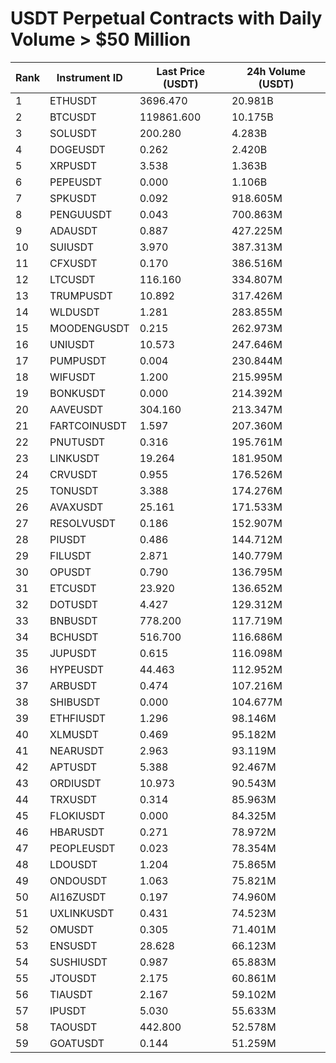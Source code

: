 # USDT Perpetual Contracts with Daily Volume > $50 Million

| Rank | Instrument ID | Last Price (USDT) | 24h Volume (USDT) |
|------|---------------|-------------------|-------------------|
| 1 | ETHUSDT | 3696.470 | 20.981B |
| 2 | BTCUSDT | 119861.600 | 10.175B |
| 3 | SOLUSDT | 200.280 | 4.283B |
| 4 | DOGEUSDT | 0.262 | 2.420B |
| 5 | XRPUSDT | 3.538 | 1.363B |
| 6 | PEPEUSDT | 0.000 | 1.106B |
| 7 | SPKUSDT | 0.092 | 918.605M |
| 8 | PENGUUSDT | 0.043 | 700.863M |
| 9 | ADAUSDT | 0.887 | 427.225M |
| 10 | SUIUSDT | 3.970 | 387.313M |
| 11 | CFXUSDT | 0.170 | 386.516M |
| 12 | LTCUSDT | 116.160 | 334.807M |
| 13 | TRUMPUSDT | 10.892 | 317.426M |
| 14 | WLDUSDT | 1.281 | 283.855M |
| 15 | MOODENGUSDT | 0.215 | 262.973M |
| 16 | UNIUSDT | 10.573 | 247.646M |
| 17 | PUMPUSDT | 0.004 | 230.844M |
| 18 | WIFUSDT | 1.200 | 215.995M |
| 19 | BONKUSDT | 0.000 | 214.392M |
| 20 | AAVEUSDT | 304.160 | 213.347M |
| 21 | FARTCOINUSDT | 1.597 | 207.360M |
| 22 | PNUTUSDT | 0.316 | 195.761M |
| 23 | LINKUSDT | 19.264 | 181.950M |
| 24 | CRVUSDT | 0.955 | 176.526M |
| 25 | TONUSDT | 3.388 | 174.276M |
| 26 | AVAXUSDT | 25.161 | 171.533M |
| 27 | RESOLVUSDT | 0.186 | 152.907M |
| 28 | PIUSDT | 0.486 | 144.712M |
| 29 | FILUSDT | 2.871 | 140.779M |
| 30 | OPUSDT | 0.790 | 136.795M |
| 31 | ETCUSDT | 23.920 | 136.652M |
| 32 | DOTUSDT | 4.427 | 129.312M |
| 33 | BNBUSDT | 778.200 | 117.719M |
| 34 | BCHUSDT | 516.700 | 116.686M |
| 35 | JUPUSDT | 0.615 | 116.098M |
| 36 | HYPEUSDT | 44.463 | 112.952M |
| 37 | ARBUSDT | 0.474 | 107.216M |
| 38 | SHIBUSDT | 0.000 | 104.677M |
| 39 | ETHFIUSDT | 1.296 | 98.146M |
| 40 | XLMUSDT | 0.469 | 95.182M |
| 41 | NEARUSDT | 2.963 | 93.119M |
| 42 | APTUSDT | 5.388 | 92.467M |
| 43 | ORDIUSDT | 10.973 | 90.543M |
| 44 | TRXUSDT | 0.314 | 85.963M |
| 45 | FLOKIUSDT | 0.000 | 84.325M |
| 46 | HBARUSDT | 0.271 | 78.972M |
| 47 | PEOPLEUSDT | 0.023 | 78.354M |
| 48 | LDOUSDT | 1.204 | 75.865M |
| 49 | ONDOUSDT | 1.063 | 75.821M |
| 50 | AI16ZUSDT | 0.197 | 74.960M |
| 51 | UXLINKUSDT | 0.431 | 74.523M |
| 52 | OMUSDT | 0.305 | 71.401M |
| 53 | ENSUSDT | 28.628 | 66.123M |
| 54 | SUSHIUSDT | 0.987 | 65.883M |
| 55 | JTOUSDT | 2.175 | 60.861M |
| 56 | TIAUSDT | 2.167 | 59.102M |
| 57 | IPUSDT | 5.030 | 55.633M |
| 58 | TAOUSDT | 442.800 | 52.578M |
| 59 | GOATUSDT | 0.144 | 51.259M |

